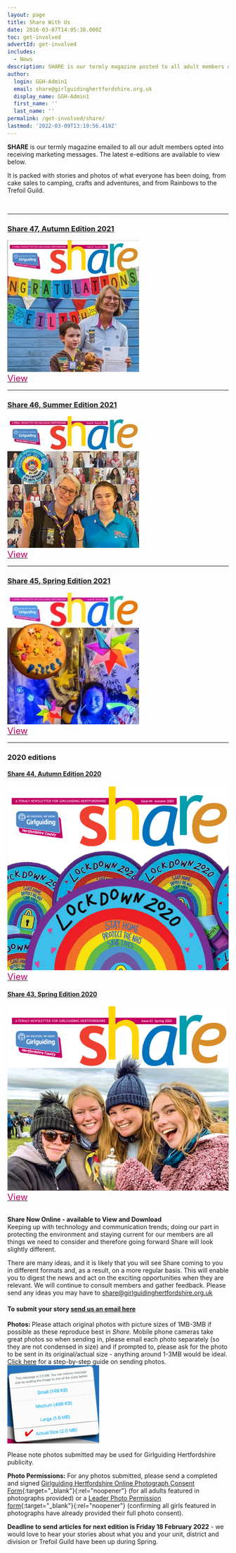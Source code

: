 ```yaml
---
layout: page
title: Share With Us
date: 2016-03-07T14:05:38.000Z
toc: get-involved
advertId: get-involved
includes:
  - News
description: SHARE is our termly magazine posted to all adult members of Girlguiding Hertfordshire. It is packed with stories and photos of everything that we do.
author:
  login: GGH-Admin1
  email: share@girlguidinghertfordshire.org.uk
  display_name: GGH-Admin1
  first_name: ''
  last_name: ''
permalink: /get-involved/share/
lastmod: '2022-03-09T13:19:56.419Z'
---
```

<div class="row">
<div class="col-sm-6">
<p class="lead"><strong>SHARE</strong> is our termly magazine emailed to all our adult members opted into receiving marketing messages. The latest e-editions are available to view below.</p>

It is packed with stories and photos of what everyone has been doing, from cake sales to camping, crafts and adventures, and from Rainbows to the Trefoil Guild.
</div>
<div class="col-sm-6"><img class=" wp-image-2996 aligncenter" src="/wp-content/uploads/2019/03/Share4-300x206.jpg" sizes="(max-width: 300px) 100vw, 300px" srcset="/wp-content/uploads/2019/03/Share4-300x206.jpg 300w, /wp-content/uploads/2019/03/Share4.jpg 700w" alt="" width="400px" /></div>
</div>

<hr />
<h3><a href="/assets/images/2021/08/Share46_Summer21.pdf" target="_blank" rel="noopener">Share 47, Autumn Edition 2021</a></h3>
<div class="row">
<div class="col-sm-6"><a href="/assets/docs/share47_autumn21.pdf" target="_blank" rel="noopener"><img class="alignnone size-medium wp-image-4107" src="/assets/images/2021/11/share47_autumn21_300.jpg" alt="Cover of issue 47 of share magazine" width="300" height="300" /></a></div>
<div class="col-sm-6"><a class="btn btn-pink" href="/assets/docs/share47_autumn21.pdf" target="_blank" rel="noopener"><span style="color: #c40063!important; font-size: 20px!important;">View</span></a></div>
</div>

<hr />
<h3><a href="/assets/images/2021/08/Share46_Summer21.pdf" target="_blank" rel="noopener">Share 46, Summer Edition 2021</a></h3>
<div class="row">
<div class="col-sm-6"><a href="/assets/images/2021/08/Share46_Summer21.pdf" target="_blank" rel="noopener"><img class="alignnone size-medium wp-image-4107" src="/assets/images/2021/08/Share46_Summer21_300.jpg" alt="Cover of issue 46 of share magazine" width="300" height="300" /></a></div>
<div class="col-sm-6"><a class="btn btn-pink" href="/assets/images/2021/08/Share46_Summer21.pdf" target="_blank" rel="noopener"><span style="color: #c40063!important; font-size: 20px!important;">View</span></a></div>
</div>

<hr />

<h3><a href="/wp-content/uploads/2021/03/Share45_Spring21_single-pages_Final-Draft3.pdf" target="_blank" rel="noopener">Share 45, Spring Edition 2021</a></h3>
<div class="row">
<div class="col-sm-6"><a href="/wp-content/uploads/2021/03/Share45_Spring21_single-pages_Final-Draft3.pdf" target="_blank" rel="noopener"><img class="alignnone size-medium wp-image-4107" src="/wp-content/uploads/2021/03/Share45_Spring21-e1616098568704-300x300.jpg" alt="Cover of issue 45 of share magazine" width="300" height="300" /></a></div>
<div class="col-sm-6"><a class="btn btn-pink" href="/wp-content/uploads/2021/03/Share45_Spring21_single-pages_Final-Draft3.pdf" target="_blank" rel="noopener"><span style="color: #c40063!important; font-size: 20px!important;">View</span></a></div>
</div>

<hr />

<h3>2020 editions</h3>
<div class="row">
<div class="col-xs-6">
<div class="row">
<div class="col-xs-12">
<h4><a style="word-break: unset;" href="/wp-content/uploads/2020/04/Share-43_Spring20_8pp.pdf" target="_blank" rel="noopener">Share 44, Autumn Edition 2020</a></h4>
</div>
<div class="col-sm-6"><a href="/wp-content/uploads/2020/11/Share44_Autumn20.pdf" target="_blank" rel="noopener"><img class="ambdes" title="View Share Autunm Edition 2020" src="/wp-content/uploads/2020/11/GGH-Share44-Autunm44.jpg" /></a></div>
<div class="col-sm-6"><a class="btn btn-pink" href="/wp-content/uploads/2020/11/Share44_Autumn20.pdf" target="_blank" rel="noopener"><span style="color: #c40063!important; font-size: 20px!important;">View</span></a></div>
</div>
</div>
<div class="col-xs-6">
<div class="row">
<div class="col-xs-12">
<h4><a style="word-break: unset;" href="/wp-content/uploads/2020/04/Share-43_Spring20_8pp.pdf" target="_blank" rel="noopener">Share 43, Spring Edition 2020</a></h4>
</div>
<div class="col-sm-6"><a href="/wp-content/uploads/2020/04/Share-43_Spring20_8pp.pdf" target="_blank" rel="noopener"><img class="ambdes thumb" title="View Share Spring Edition 2020" src="/wp-content/uploads/2020/04/Share-43-Spring-600x500-1.jpg" /></a></div>
<div class="col-sm-6"><a class="btn btn-pink" href="/wp-content/uploads/2020/04/Share-43_Spring20_8pp.pdf" target="_blank" rel="noopener"><span style="color: #c40063!important; font-size: 20px!important;">View</span></a></div>
</div>
</div>
</div>
<h4 style="margin-bottom: 0; margin-top: 30px;">Share Now Online - available to View and Download</h4>
Keeping up with technology and communication trends; doing our part in protecting the environment and staying current for our members are all things we need to consider and therefore going forward Share will look slightly different.

There are many ideas, and it is likely that you will see Share coming to you in different formats and, as a result, on a more regular basis. This will enable you to digest the news and act on the exciting opportunities when they are relevant. We will continue to consult members and gather feedback. Please send any ideas you may have to <a href="mailto:share@girlguidinghertfordshire.org.uk" target="_blank" rel="noopener">share@girlguidinghertfordshire.org.uk</a>
<h4><strong>To submit your story</strong> <a href="mailto:share@girlguidinghertfordshire.org.uk">send us an email here</a></h4>
<strong>Photos: </strong>Please attach original photos with picture sizes of 1MB-3MB if possible as these reproduce best in <em>Share.</em> Mobile phone cameras take great photos so when sending in, please email each photo separately (so they are not condensed in size) and if prompted to, please ask for the photo to be sent in its original/actual size - anything around 1-3MB would be ideal. <a href="https://www.dropbox.com/s/9f9jjetv5hxki0d/How%20to%20Submit%20Photos%20for%20Share%20Magazine.pdf?dl=0" target="_blank" rel="noopener">Click here</a> for a step-by-step guide on sending photos.

<img class="alignnone size-full wp-image-4005" src="/wp-content/uploads/2021/01/Photo-1-3mb.png" alt="" width="209" height="178" />

Please note photos submitted may be used for Girlguiding Hertfordshire publicity.

**Photo Permissions:** For any photos submitted, please send a completed and signed [Girlguiding Hertfordshire Online Photograph Consent Form](https://forms.office.com/Pages/ResponsePage.aspx?id=3yob_CzTykeMNWNnWM6OwZf5T0i4octErRCYrHkhHVhUNEtGRkdCNTAzSDlJV1ZJNTZLUU9ES1EwQy4u){:target="_blank"}{:rel="noopener"} (for all adults featured in photographs provided) or a [Leader Photo Permission form](https://forms.office.com/Pages/DesignPage.aspx#FormId=3yob_CzTykeMNWNnWM6OwZf5T0i4octErRCYrHkhHVhUQU5SMVhVSURFVko3UjlFQ1ZSV0dQQUFRRy4u){:target="_blank"}{:rel="noopener"} (confirming all girls featured in photographs have already provided their full photo consent).

**Deadline to send articles for next edition is Friday 18 February 2022** - we would love to hear your stories about what you and your unit, district and division or Trefoil Guild have been up during Spring.
